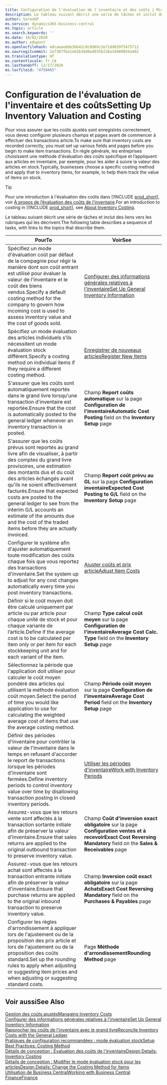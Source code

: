 ```yaml
---
title: Configuration de l'évaluation de l'inventaire et des coûts | Microsoft Docs
description: Le tableau suivant décrit une série de tâches et inclut des liens vers les rubriques qui les décrivent.
author: SorenGP
ms.service: dynamics365-business-central
ms.topic: article
ms.search.keywords: ''
ms.date: 10/01/2020
ms.author: edupont
ms.openlocfilehash: edcaaaedde3bb42c0c0d69c3e71dd659f5475712
ms.sourcegitcommit: 2e7307fbe1eb3b34d0ad9356226a19409054a402
ms.translationtype: HT
ms.contentlocale: fr-CA
ms.lasthandoff: 12/17/2020
ms.locfileid: "4750465"
---
```

# <a name="setting-up-inventory-valuation-and-costing"></a><span data-ttu-id="7d249-103">Configuration de l'évaluation de l'inventaire et des coûts</span><span class="sxs-lookup"><span data-stu-id="7d249-103">Setting Up Inventory Valuation and Costing</span></span>

<span data-ttu-id="7d249-104">Pour vous assurer que les coûts ajustés sont enregistrés correctement, vous devez configurer plusieurs champs et pages avant de commencer à effectuer des transactions article.</span><span class="sxs-lookup"><span data-stu-id="7d249-104">To make sure that inventory costs are recorded correctly, you must set up various fields and pages before you begin to make item transactions.</span></span> <span data-ttu-id="7d249-105">En règle générale, les entreprises choisissent une méthode d'évaluation des coûts spécifique et l’appliquent aux articles en inventaire, par exemple, pour les aider à suivre la valeur des articles en stock.</span><span class="sxs-lookup"><span data-stu-id="7d249-105">Typically, businesses choose a specific costing method and apply that to inventory items, for example, to help them track the value of items on stock.</span></span>  

> [!TIP]
> <span data-ttu-id="7d249-106">Pour une introduction à l'évaluation des coûts dans [!INCLUDE [prod_short](includes/prod_short.md)], voir [À propos de l’évaluation des coûts de l'inventaire](finance-learn-about-costing.md).</span><span class="sxs-lookup"><span data-stu-id="7d249-106">For an introduction to costing in [!INCLUDE [prod_short](includes/prod_short.md)], see [About Inventory Costing](finance-learn-about-costing.md).</span></span>

<span data-ttu-id="7d249-107">Le tableau suivant décrit une série de tâches et inclut des liens vers les rubriques qui les décrivent.</span><span class="sxs-lookup"><span data-stu-id="7d249-107">The following table describes a sequence of tasks, with links to the topics that describe them.</span></span>

|<span data-ttu-id="7d249-108">**Pour**</span><span class="sxs-lookup"><span data-stu-id="7d249-108">**To**</span></span>|<span data-ttu-id="7d249-109">**Voir**</span><span class="sxs-lookup"><span data-stu-id="7d249-109">**See**</span></span>|  
|------------|-------------|
|<span data-ttu-id="7d249-110">Spécifiez un mode d'évaluation coût par défaut de la compagnie pour régir la manière dont son coût entrant est utilisé pour évaluer la valeur de l'inventaire et le coût des biens vendus.</span><span class="sxs-lookup"><span data-stu-id="7d249-110">Specify a default costing method for the company to govern how incoming cost is used to assess inventory value and the cost of goods sold.</span></span>|[<span data-ttu-id="7d249-111">Configurer des informations générales relatives à l'inventaire</span><span class="sxs-lookup"><span data-stu-id="7d249-111">Set Up General Inventory Information</span></span>](inventory-how-setup-general.md)|  
|<span data-ttu-id="7d249-112">Spécifiez un mode évaluation des articles individuels s’ils nécessitent un mode évaluation stock différent.</span><span class="sxs-lookup"><span data-stu-id="7d249-112">Specify a costing method on individual items if they require a different costing method.</span></span>|[<span data-ttu-id="7d249-113">Enregistrer de nouveaux articles</span><span class="sxs-lookup"><span data-stu-id="7d249-113">Register New Items</span></span>](inventory-how-register-new-items.md)|  
|<span data-ttu-id="7d249-114">S'assurer que les coûts sont automatiquement reportés dans le grand livre lorsqu'une transaction d'inventaire est reportée.</span><span class="sxs-lookup"><span data-stu-id="7d249-114">Ensure that the cost is automatically posted to the general ledger whenever an inventory transaction is posted.</span></span>|<span data-ttu-id="7d249-115">Champ **Report coûts automatique** sur la page **Configuration de l'inventaire**</span><span class="sxs-lookup"><span data-stu-id="7d249-115">**Automatic Cost Posting** field on the **Inventory Setup** page</span></span>|  
|<span data-ttu-id="7d249-116">S'assurer que les coûts prévus sont reportés au grand livre afin de visualiser, à partir des comptes du grand livre provisoires, une estimation des montants dus et du coût des articles échangés avant qu'ils ne soient effectivement facturés.</span><span class="sxs-lookup"><span data-stu-id="7d249-116">Ensure that expected costs are posted to the general ledger to see from the interim G/L accounts an estimate of the amounts due and the cost of the traded items before they are actually invoiced.</span></span>|<span data-ttu-id="7d249-117">Champ **Report coût prévu au GL** sur la page **Configuration inventaire**</span><span class="sxs-lookup"><span data-stu-id="7d249-117">**Expected Cost Posting to G/L** field on the **Inventory Setup** page</span></span>|  
|<span data-ttu-id="7d249-118">Configurer le système afin d'ajuster automatiquement toute modification des coûts chaque fois que vous reportez des transactions d'inventaire.</span><span class="sxs-lookup"><span data-stu-id="7d249-118">Set the system up to adjust for any cost changes automatically every time you post inventory transactions.</span></span>|[<span data-ttu-id="7d249-119">Ajuster coûts et prix article</span><span class="sxs-lookup"><span data-stu-id="7d249-119">Adjust Item Costs</span></span>](inventory-how-adjust-item-costs.md)|  
|<span data-ttu-id="7d249-120">Définir si le coût moyen doit être calculé uniquement par article ou par article pour chaque unité de stock et pour chaque variante de l’article.</span><span class="sxs-lookup"><span data-stu-id="7d249-120">Define if the average cost is to be calculated per item only or per item for each stockkeeping unit and for each variant of the item.</span></span>|<span data-ttu-id="7d249-121">Champ **Type calcul coût moyen** sur la page **Configuration de l'inventaire**</span><span class="sxs-lookup"><span data-stu-id="7d249-121">**Average Cost Calc. Type** field on the **Inventory Setup** page</span></span>|  
|<span data-ttu-id="7d249-122">Sélectionnez la période que l'application doit utiliser pour calculer le coût moyen pondéré des articles qui utilisent la méthode évaluation coût moyen.</span><span class="sxs-lookup"><span data-stu-id="7d249-122">Select the period of time you would like application to use for calculating the weighted average cost of items that use the average costing method.</span></span>|<span data-ttu-id="7d249-123">Champ **Période coût moyen** sur la page **Configuration de l'inventaire**</span><span class="sxs-lookup"><span data-stu-id="7d249-123">**Average Cost Period** field on the **Inventory Setup** page</span></span>|  
|<span data-ttu-id="7d249-124">Définir des périodes d'inventaire pour contrôler la valeur de l'inventaire dans le temps en refusant d'accorder le report de transactions lorsque les périodes d'inventaire sont fermées.</span><span class="sxs-lookup"><span data-stu-id="7d249-124">Define inventory periods to control inventory value over time by disallowing transaction posting in closed inventory periods.</span></span>|[<span data-ttu-id="7d249-125">Utiliser les périodes d'inventaire</span><span class="sxs-lookup"><span data-stu-id="7d249-125">Work with Inventory Periods</span></span>](finance-how-to-work-with-inventory-periods.md)|  
|<span data-ttu-id="7d249-126">Assurez-vous que les retours vente sont affectés à la transaction sortante initiale afin de préserver la valeur d'inventaire.</span><span class="sxs-lookup"><span data-stu-id="7d249-126">Ensure that sales returns are applied to the original outbound transaction to preserve inventory value.</span></span>|<span data-ttu-id="7d249-127">Champ **Coût d'inversion exact obligatoire** sur la page **Configuration ventes et à recevoir**</span><span class="sxs-lookup"><span data-stu-id="7d249-127">**Exact Cost Reversing Mandatory** field on the **Sales & Receivables** page</span></span>|  
|<span data-ttu-id="7d249-128">Assurez-vous que les retours achat sont affectés à la transaction entrante initiale afin de préserver la valeur d'inventaire.</span><span class="sxs-lookup"><span data-stu-id="7d249-128">Ensure that purchase returns are applied to the original inbound transaction to preserve inventory value.</span></span>|<span data-ttu-id="7d249-129">Champ **Inversion coût exact obligatoire** sur la page **Achats**</span><span class="sxs-lookup"><span data-stu-id="7d249-129">**Exact Cost Reversing Mandatory** field on the **Purchases & Payables** page</span></span>|
|<span data-ttu-id="7d249-130">Configurer les règles d'arrondissement à appliquer lors de l'ajustement ou de la proposition des prix article et lors de l'ajustement ou de la proposition des coûts standard.</span><span class="sxs-lookup"><span data-stu-id="7d249-130">Set up the rounding rules to apply when adjusting or suggesting item prices and when adjusting or suggesting standard costs.</span></span>|<span data-ttu-id="7d249-131">Page **Méthode d'arrondissement**</span><span class="sxs-lookup"><span data-stu-id="7d249-131">**Rounding Method** page</span></span>|  

## <a name="see-also"></a><span data-ttu-id="7d249-132">Voir aussi</span><span class="sxs-lookup"><span data-stu-id="7d249-132">See Also</span></span>

[<span data-ttu-id="7d249-133">Gestion des coûts ajustés</span><span class="sxs-lookup"><span data-stu-id="7d249-133">Managing Inventory Costs</span></span>](finance-manage-inventory-costs.md)  
[<span data-ttu-id="7d249-134">Configurer des informations générales relatives à l'inventaire</span><span class="sxs-lookup"><span data-stu-id="7d249-134">Set Up General Inventory Information</span></span>](inventory-how-setup-general.md)  
[<span data-ttu-id="7d249-135">Rapprocher les coûts de l'inventaire avec le grand livre</span><span class="sxs-lookup"><span data-stu-id="7d249-135">Reconcile Inventory Costs with the General Ledger</span></span>](finance-how-to-post-inventory-costs-to-the-general-ledger.md)  
[<span data-ttu-id="7d249-136">Pratiques de configuration recommandées : mode évaluation stock</span><span class="sxs-lookup"><span data-stu-id="7d249-136">Setup Best Practices: Costing Method</span></span>](setup-best-practices-costing-method.md)  
[<span data-ttu-id="7d249-137">Détails de conception : Évaluation des coûts de l'inventaire</span><span class="sxs-lookup"><span data-stu-id="7d249-137">Design Details: Inventory Costing</span></span>](design-details-inventory-costing.md)  
[<span data-ttu-id="7d249-138">Détails de conception : Modifier le mode évaluation stock pour les articles</span><span class="sxs-lookup"><span data-stu-id="7d249-138">Design Details: Change the Costing Method for Items</span></span>](design-details-changing-costing-methods.md)  
[<span data-ttu-id="7d249-139">Utilisation de Business Central</span><span class="sxs-lookup"><span data-stu-id="7d249-139">Working with Business Central</span></span>](ui-work-product.md)  
[<span data-ttu-id="7d249-140">Finance</span><span class="sxs-lookup"><span data-stu-id="7d249-140">Finance</span></span>](finance.md)  
